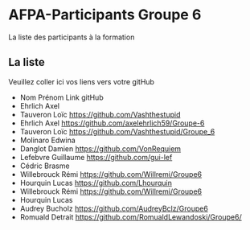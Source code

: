 # AFPA-Participants Groupe 6
La liste des participants à la formation


## La liste 
Veuillez coller ici vos liens vers votre gitHub

 - Nom 	         	Prénom 	            Link gitHub 
 - Ehrlich 			Axel               
 - Tauveron 		Loïc               https://github.com/Vashthestupid
 - Ehrlich 			Axel                https://github.com/axelehrlich59/Groupe-6
 - Tauveron 		Loïc                https://github.com/Vashthestupid/Groupe_6
 - Molinaro 		Edwina
 - Danglot 			Damien              https://github.com/VonRequiem
 - Lefebvre 		Guillaume           https://github.com/gui-lef
 - Cédric 			Brasme 
 - Willebrouck 		Rémi            https://github.com/Willremi/Groupe6
 - Hourquin 		Lucas              https://github.com/Lhourquin
 - Willebrouck 		Rémi              https://github.com/Willremi/Groupe6
 - Hourquin 		Lucas 
 - Audrey 			Bucholz             https://github.com/AudreyBclz/Groupe6
 - Romuald 			Detrait             https://github.com/RomualdLewandoski/Groupe6/


